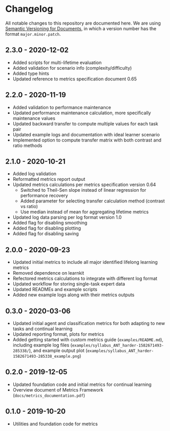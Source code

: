 # Changelog

All notable changes to this repository are documented here. We are using [Semantic Versioning for Documents](https://semverdoc.org/), in which a version number has the format `major.minor.patch`.

## 2.3.0 - 2020-12-02

- Added scripts for multi-lifetime evaluation
- Added validation for scenario info (complexity/difficulty)
- Added type hints
- Updated reference to metrics specification document 0.65

## 2.2.0 - 2020-11-19

- Added validation to performance maintenance
- Updated performance maintenance calculation, more specifically maintenance values
- Updated backward transfer to compute multiple values for each task pair
- Updated example logs and documentation with ideal learner scenario
- Implemented option to compute transfer matrix with both contrast and ratio methods

## 2.1.0 - 2020-10-21

- Added log validation
- Reformatted metrics report output
- Updated metrics calculations per metrics specification version 0.64
  - Switched to Theil-Sen slope instead of linear regression for performance recovery
  - Added parameter for selecting transfer calculation method (contrast vs ratio)
  - Use median instead of mean for aggregating lifetime metrics
- Updated log data parsing per log format version 1.0
- Added flag for disabling smoothing
- Added flag for disabling plotting
- Added flag for disabling saving

## 2.0.0 - 2020-09-23

- Updated initial metrics to include all major identified lifelong learning metrics
- Removed dependence on learnkit
- Refectored metrics calculations to integrate with different log format
- Updated workflow for storing single-task expert data
- Updated READMEs and example scripts
- Added new example logs along with their metrics outputs

## 0.3.0 - 2020-03-06

- Updated initial agent and classification metrics for both adapting to new tasks and continual learning
- Updated reporting format, plots for metrics
- Added getting started with custom metrics guide (`examples/README.md`), including example log files (`examples/syllabus_ANT_harder-1582671493-285338/`), and example output plot (`examples/syllabus_ANT_harder-1582671493-285338_example.png`)

## 0.2.0 - 2019-12-05

- Updated foundation code and initial metrics for continual learning
- Overview document of Metrics Framework (`docs/metrics_documentation.pdf`)

## 0.1.0 - 2019-10-20

- Utilities and foundation code for metrics
